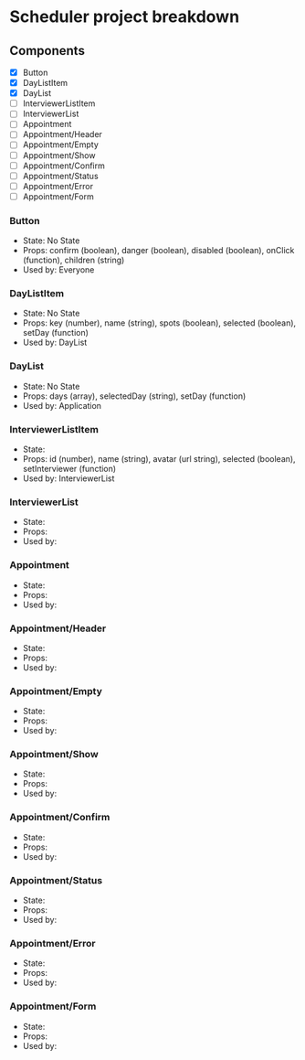 # Scheduler project breakdown

## Components

- [x] Button
- [x] DayListItem
- [x] DayList
- [ ] InterviewerListItem
- [ ] InterviewerList
- [ ] Appointment
- [ ] Appointment/Header
- [ ] Appointment/Empty
- [ ] Appointment/Show
- [ ] Appointment/Confirm
- [ ] Appointment/Status
- [ ] Appointment/Error
- [ ] Appointment/Form

### Button

- State: No State
- Props: confirm (boolean), danger (boolean), disabled (boolean), onClick (function), children (string)
- Used by: Everyone

### DayListItem

- State: No State
- Props: key (number), name (string), spots (boolean), selected (boolean), setDay (function)
- Used by: DayList

### DayList

- State: No State
- Props: days (array), selectedDay (string), setDay (function)
- Used by: Application

### InterviewerListItem

- State:
- Props: id (number), name (string), avatar (url string), selected (boolean), setInterviewer (function)
- Used by: InterviewerList

### InterviewerList

- State:
- Props:
- Used by:

### Appointment

- State:
- Props:
- Used by:

### Appointment/Header

- State:
- Props:
- Used by:

### Appointment/Empty

- State:
- Props:
- Used by:

### Appointment/Show

- State:
- Props:
- Used by:

### Appointment/Confirm

- State:
- Props:
- Used by:

### Appointment/Status

- State:
- Props:
- Used by:

### Appointment/Error

- State:
- Props:
- Used by:

### Appointment/Form

- State:
- Props:
- Used by: